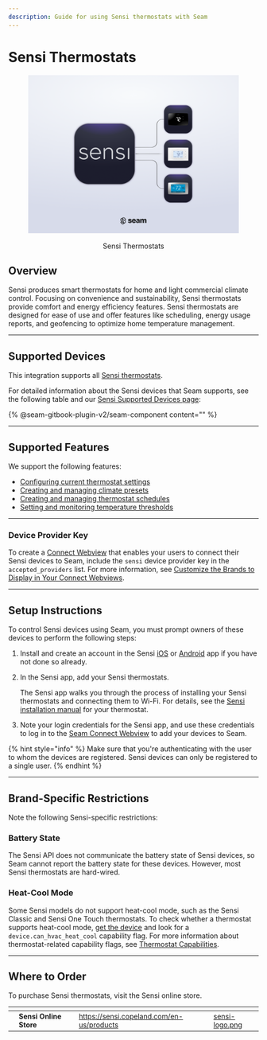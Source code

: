 ```yaml
---
description: Guide for using Sensi thermostats with Seam
---
```


# Sensi Thermostats

<div align="center"><figure><picture><source srcset="../../.gitbook/assets/sensi-manufacturer-page-cover-dark.png" media="(prefers-color-scheme: dark)"><img src="../../.gitbook/assets/sensi-manufacturer-page-cover-light.png" alt="Sensi Thermostats"></picture><figcaption><p>Sensi Thermostats</p></figcaption></figure></div>

## Overview

Sensi produces smart thermostats for home and light commercial climate control. Focusing on convenience and sustainability, Sensi thermostats provide comfort and energy efficiency features. Sensi thermostats are designed for ease of use and offer features like scheduling, energy usage reports, and geofencing to optimize home temperature management.

***

## Supported Devices

This integration supports all [Sensi thermostats](https://sensi.copeland.com/en-us/products).

For detailed information about the Sensi devices that Seam supports, see the following table and our [Sensi Supported Devices page](https://www.seam.co/manufacturers/sensi):

{% @seam-gitbook-plugin-v2/seam-component content="<seam-supported-device-table
  endpoint="https://connect.getseam.com"
  publishable-key="seam_pk1J0Bgui_oYEuzDhOqUzSBkrPmrNsUuKL"
  user-identifier-key="c6e74334-eb31-4719-b679-d84cf1c07d9c"
  manufacturers='["sensi"]'
/>" %}

***

## Supported Features

We support the following features:

* [Configuring current thermostat settings](../../products/thermostats/configure-current-climate-settings.md)
* [Creating and managing climate presets](../../capability-guides/thermostats/creating-and-managing-climate-presets/)
* [Creating and managing thermostat schedules](../../capability-guides/thermostats/creating-and-managing-thermostat-schedules.md)
* [Setting and monitoring temperature thresholds](../../capability-guides/thermostats/setting-and-monitoring-temperature-thresholds.md)

***

### Device Provider Key

To create a [Connect Webview](../../core-concepts/connect-webviews/) that enables your users to connect their Sensi devices to Seam, include the `sensi` device provider key in the `accepted_providers` list. For more information, see [Customize the Brands to Display in Your Connect Webviews](../../core-concepts/connect-webviews/customizing-connect-webviews.md#customize-the-brands-to-display-in-your-connect-webviews).

***

## Setup Instructions

To control Sensi devices using Seam, you must prompt owners of these devices to perform the following steps:

1. Install and create an account in the Sensi [iOS](https://apps.apple.com/us/app/sensi/id792612452) or [Android](https://play.google.com/store/apps/details?id=com.asynchrony.emerson.sensi) app if you have not done so already.
2.  In the Sensi app, add your Sensi thermostats.

    The Sensi app walks you through the process of installing your Sensi thermostats and connecting them to Wi-Fi. For details, see the [Sensi installation manual](https://sensi.copeland.com/en-us/support/sensi-manuals) for your thermostat.
3. Note your login credentials for the Sensi app, and use these credentials to log in to the [Seam Connect Webview](../../core-concepts/connect-webviews/) to add your devices to Seam.

{% hint style="info" %}
Make sure that you're authenticating with the user to whom the devices are registered. Sensi devices can only be registered to a single user.
{% endhint %}

***

## Brand-Specific Restrictions

Note the following Sensi-specific restrictions:

### Battery State

The Sensi API does not communicate the battery state of Sensi devices, so Seam cannot report the battery state for these devices. However, most Sensi thermostats are hard-wired.

### Heat-Cool Mode

Some Sensi models do not support heat-cool mode, such as the Sensi Classic and Sensi One Touch thermostats. To check whether a thermostat supports heat-cool mode, [get the device](../../products/thermostats/retrieving-thermostats.md) and look for a `device.can_hvac_heat_cool` capability flag. For more information about thermostat-related capability flags, see [Thermostat Capabilities](../../products/thermostats/#thermostat-capabilities).

***

## Where to Order

To purchase Sensi thermostats, visit the Sensi online store.

<table data-view="cards"><thead><tr><th></th><th></th><th></th><th data-hidden data-card-target data-type="content-ref"></th><th data-hidden data-card-cover data-type="files"></th></tr></thead><tbody><tr><td></td><td><strong>Sensi Online Store</strong></td><td></td><td><a href="https://sensi.copeland.com/en-us/products">https://sensi.copeland.com/en-us/products</a></td><td><a href="../../.gitbook/assets/sensi-logo.png">sensi-logo.png</a></td></tr></tbody></table>
